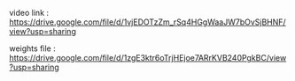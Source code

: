 video link : https://drive.google.com/file/d/1vjEDOTzZm_rSq4HGgWaaJW7bOvSjBHNF/view?usp=sharing




weights file : https://drive.google.com/file/d/1zgE3ktr6oTrjHEjoe7ARrKVB240PgkBC/view?usp=sharing
